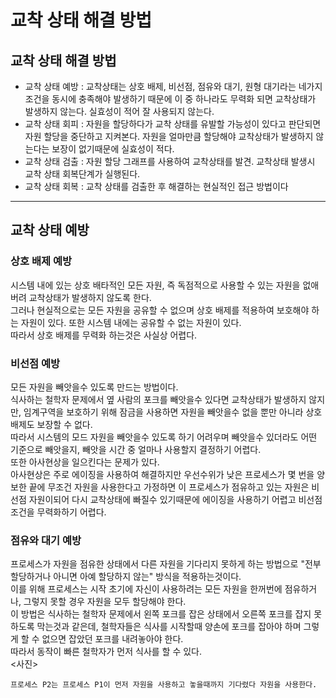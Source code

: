 # 교착 상태 해결 방법
## 교착 상태 해결 방법
- 교착 상태 예방 : 교착상태는 상호 배제, 비선점, 점유와 대기, 원형 대기라는 네가지 조건을 동시에 충족해야 발생하기 때문에 이 중 하나라도 무력화 되면 교착상태가 발생하지 않는다. 실효성이 적어 잘 사용되지 않는다.
- 교착 상태 회피 : 자원을 할당하다가 교착 상태를 유발할 가능성이 있다고 판단되면 자원 할당을 중단하고 지켜본다. 자원을 얼마만큼 할당해야 교착상태가 발생하지 않는다는 보장이 없기때문에 실효성이 적다.
- 교착 상태 검출 : 자원 할당 그래프를 사용하여 교착상태를 발견. 교착상태 발생시 교착 상태 회복단계가 실행된다.
- 교착 상태 회복 : 교착 상태를 검출한 후 해결하는 현실적인 접근 방법이다

------------

## 교착 상태 예방
### 상호 배제 예방
시스템 내에 있는 상호 배타적인 모든 자원, 즉 독점적으로 사용할 수 있는 자원을 없애버려 교착상태가 발생하지 않도록 한다.<br>
그러나 현실적으로는 모든 자원을 공유할 수 없으며 상호 배제를 적용하여 보호해야 하는 자원이 있다. 또한 시스템 내에는 공유할 수 없는 자원이 있다.<br>
따라서 상호 배제를 무력화 하는것은 사실상 어렵다.<br>

### 비선점 예방
모든 자원을 빼앗을수 있도록 만드는 방법이다. <br>
식사하는 철학자 문제에서 옆 사람의 포크를 빼앗을수 있다면 교착상태가 발생하지 않지만, 임계구역을 보호하기 위해 잠금을 사용하면 자원을 빼앗을수 없을 뿐만 아니라 상호배제도 보장할 수 없다. <br>
따라서 시스템의 모드 자원을 빼앗을수 있도록 하기 어려우며 빼앗을수 있더라도 어떤 기준으로 빼앗을지, 빼앗을 시간 중 얼마나 사용할지 결정하기 어렵다.<br>
또한 아사현상을 일으킨다는 문제가 있다. <br>
아사현상은 주로 에이징을 사용하여 해결하지만 우선수위가 낮은 프로세스가 몇 번을 양보한 끝에 무조건 자원을 사용한다고 가정하면 이 프로세스가 점유하고 있는 자원은 비선점 자원이되어 다시 교착상태에 빠질수 있기때문에 에이징을 사용하기 어렵고 비선점 조건을 무력화하기 어렵다.<br>

### 점유와 대기 예방
프로세스가 자원을 점유한 상태에서 다른 자원을 기다리지 못하게 하는 방법으로 "전부 할당하거나 아니면 아예 할당하지 않는" 방식을 적용하는것이다.<br>
이를 위해 프로세스는 시작 초기에 자신이 사용하려는 모든 자원을 한꺼번에 점유하거나, 그렇지 못할 경우 자원을 모두 할당해야 한다.<br>
이 방법은 식사하는 철학자 문제에서 왼쪽 포크를 잡은 상태에서 오른쪽 포크를 잡지 못하도록 막는것과 같은데, 철학자들은 식사를 시작할때 양손에 포크를 잡아야 하며 그렇게 할 수 없으면 잡았던 포크를 내려놓아야 한다.<br>
따라서 동작이 빠른 철학자가 먼저 식사를 할 수 있다.<br>
<사진><br>

    프로세스 P2는 프로세스 P1이 먼저 자원을 사용하고 놓을때까지 기다렸다 자원을 사용한다.





